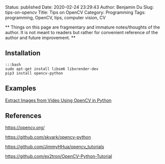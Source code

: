 Status: published
Date: 2020-02-24 23:29:43
Author: Benjamin Du
Slug: tips-on-opencv
Title: Tips on OpenCV
Category: Programming
Tags: programming, OpenCV, tips, computer vision, CV

**
Things on this page are fragmentary and immature notes/thoughts of the author.
It is not meant to readers but rather for convenient reference of the author and future improvement.
**

## Installation

    :::bash
    sudo apt-get install libsm6 libxrender-dev
    pip3 install opencv-python

## Examples

[Extract Images from Video Using OpenCV in Python](http://www.legendu.net/misc/blog/python-opencv-video-to-image/)

## References

https://opencv.org/

https://github.com/skvark/opencv-python

https://github.com/JimmyHHua/opencv_tutorials

https://github.com/ex2tron/OpenCV-Python-Tutorial
